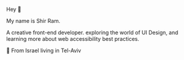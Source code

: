 Hey 👋

My name is Shir Ram. 


A creative front-end developer. 
exploring the world of UI Design, and learning more about web accessibility best practices.

📍 From Israel living in Tel-Aviv
